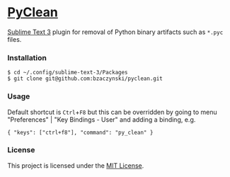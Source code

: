 # [PyClean](https://github.com/bzaczynski/pyclean)

[Sublime Text 3](http://www.sublimetext.com) plugin for removal of Python binary artifacts such as `*.pyc` files.

### Installation

```
$ cd ~/.config/sublime-text-3/Packages
$ git clone git@github.com:bzaczynski/pyclean.git
```

### Usage

Default shortcut is `Ctrl`+`F8` but this can be overridden by going to menu "Preferences" | "Key Bindings - User" and adding a binding, e.g.

```
{ "keys": ["ctrl+f8"], "command": "py_clean" }
```

### License

This project is licensed under the [MIT License](https://raw.githubusercontent.com/bzaczynski/pyclean/master/LICENSE).
